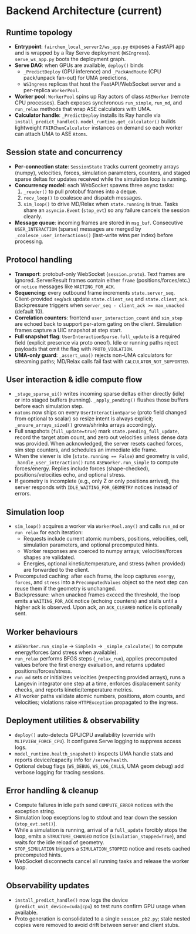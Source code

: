 # Backend Architecture (current)

## Runtime topology
- **Entrypoint**: `fairchem_local_server2/ws_app.py` exposes a FastAPI app and is wrapped by a Ray Serve deployment (`WSIngress`). `serve_ws_app.py` boots the deployment graph.
- **Serve DAG**: when GPUs are available, `deploy()` binds
  - `_PredictDeploy` (GPU inference) and `_PackAndRoute` (CPU pack/unpack fan-out) for UMA predictions,
  - `WSIngress` replicas that host the FastAPI/WebSocket server and a per-replica `WorkerPool`.
- **Worker pool**: `WorkerPool` spins up Ray actors of class `ASEWorker` (remote CPU processes). Each exposes synchronous `run_simple`, `run_md`, and `run_relax` methods that wrap ASE calculators with UMA.
- **Calculator handle**: `_PredictDeploy` installs its Ray handle via `install_predict_handle()`. `model_runtime.get_calculator()` builds lightweight `FAIRChemCalculator` instances on demand so each worker can attach UMA to ASE `Atoms`.

## Session state and concurrency
- **Per-connection state**: `SessionState` tracks current geometry arrays (numpy), velocities, forces, simulation parameters, counters, and staged sparse deltas for updates received while the simulation loop is running.
- **Concurrency model**: each WebSocket spawns three async tasks:
  1. `_reader()` to pull protobuf frames into a deque.
  2. `recv_loop()` to coalesce and dispatch messages.
  3. `sim_loop()` to drive MD/Relax when `state.running` is true.
  Tasks share an `asyncio.Event` (`stop_evt`) so any failure cancels the session cleanly.
- **Message queue**: incoming frames are stored in `msg_buf`. Consecutive `USER_INTERACTION` (sparse) messages are merged by `_coalesce_user_interactions()` (last-write wins per index) before processing.

## Protocol handling
- **Transport**: protobuf-only WebSocket (`session.proto`). Text frames are ignored. ServerResult frames contain either `frame` (positions/forces/etc.) or `notice` messages like `WAITING_FOR_ACK`.
- **Sequencing**: every outbound frame increments `state.server_seq`. Client-provided `seq`/`ack` update `state.client_seq` and `state.client_ack`. Backpressure triggers when `server_seq - client_ack >= max_unacked` (default 10).
- **Correlation counters**: frontend `user_interaction_count` and `sim_step` are echoed back to support per-atom gating on the client. Simulation frames capture a UIC snapshot at step start.
- **Full snapshot flag**: `UserInteractionSparse.full_update` is a required field (explicit presence via proto oneof). Idle or running paths reject payloads that omit the flag with `PROTO_VIOLATION`.
- **UMA-only guard**: `_assert_uma()` rejects non-UMA calculators for streaming paths; MD/Relax calls fail fast with `CALCULATOR_NOT_SUPPORTED`.

## User interaction & idle compute flow
- `_stage_sparse_ui()` writes incoming sparse deltas either directly (idle) or into staged buffers (running). `_apply_pending()` flushes those buffers before each simulation step.
- `natoms` now ships on every `UserInteractionSparse` (proto field changed from optional to scalar) so resize intent is always explicit; `_ensure_arrays_sized()` grows/shrinks arrays accordingly.
- Full snapshots (`full_update=true`) mark `state.pending_full_update`, record the target atom count, and zero out velocities unless dense data was provided. When acknowledged, the server resets cached forces, sim step counters, and schedules an immediate idle frame.
- When the viewer is idle (`state.running == False`) and geometry is valid, `_handle_user_interaction()` runs `ASEWorker.run_simple` to compute forces/energy. Replies include forces (shape-checked), positions/velocities echo, and optional stress.
- If geometry is incomplete (e.g., only Z or only positions arrived), the server responds with `IDLE_WAITING_FOR_GEOMETRY` notices instead of errors.

## Simulation loop
- `sim_loop()` acquires a worker via `WorkerPool.any()` and calls `run_md` or `run_relax` for each iteration:
  - Requests include current atomic numbers, positions, velocities, cell, simulation parameters, and optional precomputed hints.
  - Worker responses are coerced to numpy arrays; velocities/forces shapes are validated.
  - Energies, optional kinetic/temperature, and stress (when provided) are forwarded to the client.
- Precomputed caching: after each frame, the loop captures `energy`, `forces`, and `stress` into a `PrecomputedValues` object so the next step can reuse them if the geometry is unchanged.
- Backpressure: when unacked frames exceed the threshold, the loop emits a `WAITING_FOR_ACK` notice (echoing counters) and stalls until a higher ack is observed. Upon ack, an `ACK_CLEARED` notice is optionally sent.

## Worker behaviours
- `ASEWorker.run_simple` → `SimpleIn` → `_simple_calculate()` to compute energy/forces (and stress when available).
- `run_relax` performs BFGS steps (`_relax_run`), applies precomputed values before the first energy evaluation, and returns updated positions/forces/stress.
- `run_md` sets or initializes velocities (respecting provided arrays), runs a Langevin integrator one step at a time, enforces displacement sanity checks, and reports kinetic/temperature metrics.
- All worker paths validate atomic numbers, positions, atom counts, and velocities; violations raise `HTTPException` propagated to the ingress.

## Deployment utilities & observability
- `deploy()` auto-detects GPU/CPU availability (override with `MLIPVIEW_FORCE_CPU`). It configures Serve logging to suppress access logs.
- `model_runtime.health_snapshot()` inspects UMA handle stats and reports device/capacity info for `/serve/health`.
- Optional debug flags (`WS_DEBUG`, `WS_LOG_CALLS`, UMA geom debug) add verbose logging for tracing sessions.

## Error handling & cleanup
- Compute failures in idle path send `COMPUTE_ERROR` notices with the exception string.
- Simulation loop exceptions log to stdout and tear down the session (`stop_evt.set()`).
- While a simulation is running, arrival of a `full_update` forcibly stops the loop, emits a `STRUCTURE_CHANGED` notice (`simulation_stopped=True`), and waits for the idle reload of geometry.
- `STOP_SIMULATION` triggers a `SIMULATION_STOPPED` notice and resets cached precomputed hints.
- WebSocket disconnects cancel all running tasks and release the worker loop.

## Observability updates
- `install_predict_handle()` now logs the device (`predict_unit_device=cuda|cpu`) so test runs confirm GPU usage when available.
- Proto generation is consolidated to a single `session_pb2.py`; stale nested copies were removed to avoid drift between server and client stubs.
